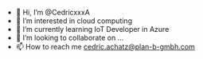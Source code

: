 - 👋 Hi, I’m @CedricxxxA
- 👀 I’m interested in cloud computing
- 🌱 I’m currently learning IoT Developer in Azure
- 💞️ I’m looking to collaborate on ...
- 📫 How to reach me cedric.achatz@plan-b-gmbh.com

<!---
CedricxxxA/CedricxxxA is a ✨ special ✨ repository because its `README.md` (this file) appears on your GitHub profile.
You can click the Preview link to take a look at your changes.
--->
